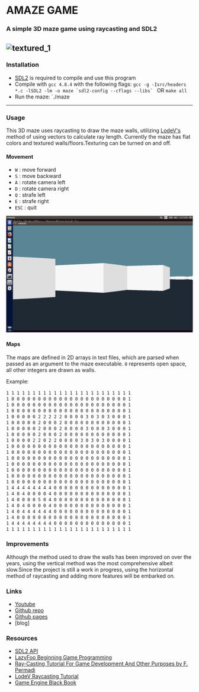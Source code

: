 # AMAZE GAME
### A simple 3D maze game using raycasting and SDL2
![textured_1](https://github.com/elcodo254/Amaze-Game/screenshots/textured_1.png)
-----

### Installation
- [SDL2](https://www.libsdl.org/download-2.0.php) is required to compile and use this program
- Compile with `gcc 4.8.4` with the following flags:
    ``gcc -g -Isrc/headers *.c -lSDL2 -lm -o maze `sdl2-config --cflags --libs` `` OR `make all`
- Run the maze: `./maze

-----

### Usage
This 3D maze uses raycasting to draw the maze walls, utilizing [LodeV's](http://lodev.org/cgtutor/raycasting.html) method of using vectors to calculate ray length. Currently the maze has flat colors and textured walls/floors.Texturing can be turned on and off.

#### Movement
- `W` : move forward
- `S` : move backward
- `A` : rotate camera left
- `D` : rotate camera right
- `Q` : strafe left
- `E` : strafe right
- `ESC` : quit

![flat_maze](https://github.com/elcodo254/Amaze-Game/blob/master/screenshots/flat_maze.png)

#### Maps
The maps are defined in 2D arrays in text files, which are parsed when passed as an argument to the maze executable. `0` represents open space, all other integers are drawn as walls.

Example:
```
1 1 1 1 1 1 1 1 1 1 1 1 1 1 1 1 1 1 1 1 1 1 1 1
1 0 0 0 0 0 0 0 0 0 0 0 0 0 0 0 0 0 0 0 0 0 0 1
1 0 0 0 0 0 0 0 0 0 0 0 0 0 0 0 0 0 0 0 0 0 0 1
1 0 0 0 0 0 0 0 0 0 0 0 0 0 0 0 0 0 0 0 0 0 0 1
1 0 0 0 0 0 2 2 2 2 2 0 0 0 0 3 0 3 0 3 0 0 0 1
1 0 0 0 0 0 2 0 0 0 2 0 0 0 0 0 0 0 0 0 0 0 0 1
1 0 0 0 0 0 2 0 0 0 2 0 0 0 0 3 0 0 0 3 0 0 0 1
1 0 0 0 0 0 2 0 0 0 2 0 0 0 0 0 0 0 0 0 0 0 0 1
1 0 0 0 0 2 2 0 2 2 0 0 0 0 3 0 3 0 3 0 0 0 0 1
1 0 0 0 0 0 0 0 0 0 0 0 0 0 0 0 0 0 0 0 0 0 0 1
1 0 0 0 0 0 0 0 0 0 0 0 0 0 0 0 0 0 0 0 0 0 0 1
1 0 0 0 0 0 0 0 0 0 0 0 0 0 0 0 0 0 0 0 0 0 0 1
1 0 0 0 0 0 0 0 0 0 0 0 0 0 0 0 0 0 0 0 0 0 0 1
1 0 0 0 0 0 0 0 0 0 0 0 0 0 0 0 0 0 0 0 0 0 0 1
1 0 0 0 0 0 0 0 0 0 0 0 0 0 0 0 0 0 0 0 0 0 0 1
1 0 0 0 0 0 0 0 0 0 0 0 0 0 0 0 0 0 0 0 0 0 0 1
1 4 4 4 4 4 4 4 4 0 0 0 0 0 0 0 0 0 0 0 0 0 0 1
1 4 0 4 0 0 0 0 4 0 0 0 0 0 0 0 0 0 0 0 0 0 0 1
1 4 0 0 0 0 5 0 4 0 0 0 0 0 0 0 0 0 0 0 0 0 0 1
1 4 0 4 0 0 0 0 4 0 0 0 0 0 0 0 0 0 0 0 0 0 0 1
1 4 0 4 4 4 4 4 4 0 0 0 0 0 0 0 0 0 0 0 0 0 0 1
1 4 0 0 0 0 0 0 0 0 0 0 0 0 0 0 0 0 0 0 0 0 0 1
1 4 4 4 4 4 4 4 4 0 0 0 0 0 0 0 0 0 0 0 0 0 0 1
1 1 1 1 1 1 1 1 1 1 1 1 1 1 1 1 1 1 1 1 1 1 1 1
```

### Improvements
Although the method used to draw the walls has been improved on over the years, using the vertical method was the most comprehensive albeit slow.Since the project is still a work in progress, using the horizontal method of raycasting and adding more features will be embarked on.

### Links
- [Youtube](https://youtu.be/_fwLmxxiLsM)
- [Github repo](https://github.com/elcodo254/Amaze-Game.git)
- [Github pages](https://elcodo254.github.io/Amaze-Game/)
- [blog]

### Resources
- [SDL2 API](https://wiki.libsdl.org/CategoryAPI)
- [LazyFoo Beginning Game Programming](http://lazyfoo.net/tutorials/SDL/index.php)
- [Ray-Casting Tutorial For Game Development And Other Purposes by F. Permadi](http://permadi.com/1996/05/ray-casting-tutorial-table-of-contents/)
- [LodeV Raycasting Tutorial](http://lodev.org/cgtutor/raycasting.html)
- [Game Engine Black Book](https://www.amazon.com/Game-Engine-Black-Book-Wolfenstein/dp/1539692876)
